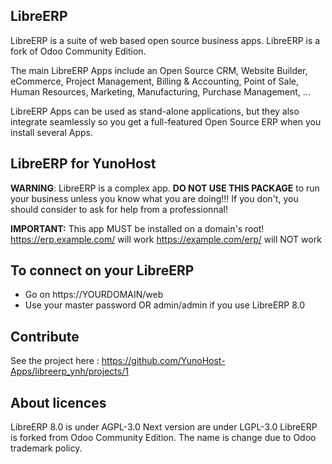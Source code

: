LibreERP
----

LibreERP is a suite of web based open source business apps. LibreERP is a fork of Odoo Community Edition.

The main LibreERP Apps include an Open Source CRM, Website Builder, eCommerce, Project Management, Billing &amp; Accounting, Point of Sale, Human Resources, Marketing, Manufacturing, Purchase Management, ...

LibreERP Apps can be used as stand-alone applications, but they also integrate seamlessly so you get a full-featured Open Source ERP when you install several Apps.

LibreERP for YunoHost
----------------------------
**WARNING**: LibreERP is a complex app. **DO NOT USE THIS PACKAGE** to run your business unless you know what you are doing!!! If you don't, you should consider to ask for help from a professionnal!

**IMPORTANT:** This app MUST be installed on a domain's root!
https://erp.example.com/ will work
https://example.com/erp/ will NOT work

To connect on your LibreERP
-----------
- Go on https://YOURDOMAIN/web
- Use your master password OR admin/admin if you use LibreERP 8.0

Contribute
-----------
See the project here : https://github.com/YunoHost-Apps/libreerp_ynh/projects/1

About licences
-----------
LibreERP 8.0 is under AGPL-3.0
Next version are under LGPL-3.0
LibreERP is forked from Odoo Community Edition. The name is change due to Odoo trademark policy.
